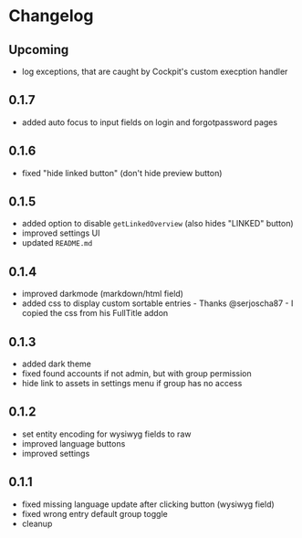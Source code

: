 # Changelog

## Upcoming

* log exceptions, that are caught by Cockpit's custom execption handler

## 0.1.7

* added auto focus to input fields on login and forgotpassword pages

## 0.1.6

* fixed "hide linked button" (don't hide preview button)

## 0.1.5

* added option to disable `getLinkedOverview` (also hides "LINKED" button)
* improved settings UI
* updated `README.md`

## 0.1.4

* improved darkmode (markdown/html field)
* added css to display custom sortable entries - Thanks @serjoscha87 - I copied the css from his FullTitle addon

## 0.1.3

* added dark theme
* fixed found accounts if not admin, but with group permission
* hide link to assets in settings menu if group has no access

## 0.1.2

* set entity encoding for wysiwyg fields to raw
* improved language buttons
* improved settings

## 0.1.1

* fixed missing language update after clicking button (wysiwyg field)
* fixed wrong entry default group toggle
* cleanup
